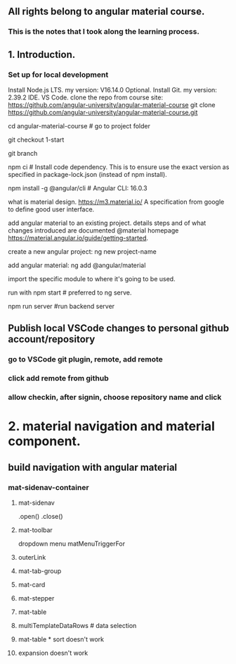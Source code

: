 ## All rights belong to angular material course.
### This is the notes that I took along the learning process.

## 1. Introduction.
### Set up for local development
Install Node.js LTS. my version: V16.14.0
Optional. Install Git. my version: 2.39.2
IDE. VS Code.
clone the repo from course site: https://github.com/angular-university/angular-material-course
git clone https://github.com/angular-university/angular-material-course.git

cd angular-material-course # go to project folder

git checkout 1-start

git branch

npm ci # Install code dependency. This is to ensure use the exact version as specified in package-lock.json (instead of npm install).

npm install -g @angular/cli # Angular CLI: 16.0.3

what is material design. https://m3.material.io/
A specification from google to define good user interface.

add angular material to an existing project.
details steps and of what changes introduced are documented @material homepage https://material.angular.io/guide/getting-started.

create a new angular project: ng new project-name

add angular material: ng add @angular/material

import the specific module to where it's going to be used.

run with npm start # preferred to ng serve.

npm run server #run backend server

## Publish local VSCode changes to personal github account/repository 
### go to VSCode git plugin, remote, add remote
### click add remote from github
### allow checkin, after signin, choose repository name and click

# 2. material navigation and material component.
## build navigation with angular material
### mat-sidenav-container
1. mat-sidenav

    .open() .close()

2. mat-toolbar

    dropdown menu
    matMenuTriggerFor

3. outerLink

4. mat-tab-group

5. mat-card

6. mat-stepper

7. mat-table

8. multiTemplateDataRows    # data selection

24. mat-table * sort doesn't work
25. expansion doesn't work
